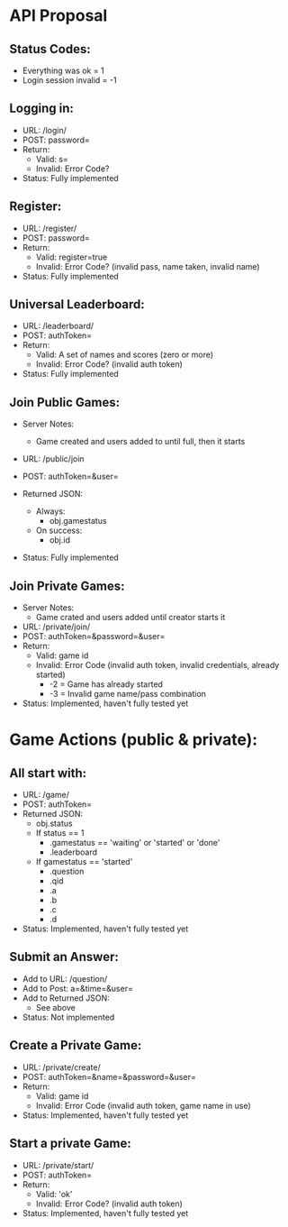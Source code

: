 API Proposal
============

Status Codes:
-------------
 - Everything was ok = 1
 - Login session invalid = -1

Logging in:
-----------
 - URL: /login/<username>
 - POST: password=<password>
 - Return:
   * Valid: s=<session id>
   * Invalid: Error Code?
 - Status: Fully implemented


Register:
---------
 - URL: /register/<username>
 - POST: password=<password>
 - Return:
   *  Valid: register=true
   * Invalid: Error Code?  (invalid pass, name taken, invalid name)
 - Status: Fully implemented

Universal Leaderboard:
----------------------
 - URL: /leaderboard/<starting position>
 - POST: authToken=<session id>
 - Return:
   * Valid: A set of names and scores (zero or more)
   * Invalid: Error Code?  (invalid auth token)
 - Status: Fully implemented

Join Public Games:
------------------
 - Server Notes:
   * Game created and users added to until full, then it starts

 - URL: /public/join
 - POST: authToken=<session id>&user=<username>
 - Returned JSON:
   * Always:
     + obj.gamestatus 
   * On success:
     + obj.id
 - Status: Fully implemented

Join Private Games:
-------------------
 - Server Notes:
   * Game crated and users added until creator starts it
 - URL: /private/join/<game name>
 - POST: authToken=<session id>&password=<password>&user=<user name>
 - Return:
   *  Valid: game id
   * Invalid: Error Code (invalid auth token, invalid credentials, already started)
     + -2 = Game has already started
     + -3 = Invalid game name/pass combination
 - Status: Implemented, haven't fully tested yet

Game Actions (public & private):
================================

All start with:
---------------
 - URL: /game/<game id>
 - POST: authToken=<session id>
 - Returned JSON:
   * obj.status
   * If status == 1
     + .gamestatus == 'waiting' or 'started' or 'done'
     + .leaderboard
   * If gamestatus == 'started'
     + .question
     + .qid
     + .a
     + .b
     + .c
     + .d
 - Status: Implemented, haven't fully tested yet

Submit an Answer:
-----------------
 - Add to URL: /question/<question id>
 - Add to Post: a=<answer>&time=<time>&user=<user>
 - Add to Returned JSON:
   * See above
 - Status: Not implemented

Create a Private Game:
----------------------
 - URL: /private/create/<num questions>
 - POST: authToken=<session id>&name=<game name>&password=<game password>&user=<username>
 - Return:
   * Valid: game id
   * Invalid: Error Code (invalid auth token, game name in use)
 - Status: Implemented, haven't fully tested yet

Start a private Game:
---------------------
 - URL: /private/start/<game id>
 - POST: authToken=<session id>
 - Return:
   * Valid: 'ok'
   * Invalid: Error Code? (invalid auth token)
 - Status: Implemented, haven't fully tested yet

